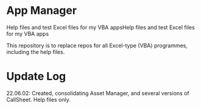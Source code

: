 # App Manager

Help files and test Excel files for my VBA appsHelp files and test Excel files for my VBA apps

This repository is to replace repos for all Excel-type (VBA) programmes, including the help files.

# Update Log

22.06.02: Created, consolidating Asset Manager, and several versions of CallSheet. Help files only.
